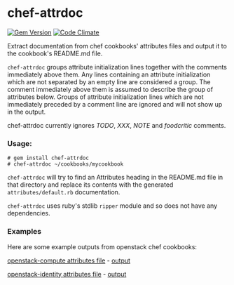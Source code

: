 chef-attrdoc
============
[![Gem Version](https://badge.fury.io/rb/chef-attrdoc.png)](http://badge.fury.io/rb/chef-attrdoc)
[![Code Climate](https://codeclimate.com/github/mapleoin/chef-attrdoc.png)](https://codeclimate.com/github/mapleoin/chef-attrdoc)

Extract documentation from chef cookbooks' attributes files and output it to the cookbook's README.md file.


`chef-attrdoc` groups attribute initialization lines together with the comments immediately above them. Any lines containing an attribute initialization which are not separated by an empty line are considered a group. The comment immediately above them is assumed to describe the group of attributes below. Groups of attribute initialization lines which are not immediately preceded by a comment line are ignored and will not show up in the output.

chef-attrdoc currently ignores *TODO*, *XXX*, *NOTE* and *foodcritic* comments.

### Usage:

```
# gem install chef-attrdoc
# chef-attrdoc ~/cookbooks/mycookbook
```

`chef-attrdoc` will try to find an Attributes heading in the README.md file in that directory and replace its contents with the generated `attributes/default.rb` documentation.

`chef-attrdoc` uses ruby's stdlib `ripper` module and so does not have any dependencies.

### Examples

Here are some example outputs from openstack chef cookbooks:

[openstack-compute attributes file](https://github.com/stackforge/cookbook-openstack-compute/blob/aa42f5c09a445cde7267e4b4d00a6ce893aa481e/attributes/default.rb) - [output](https://gist.github.com/mapleoin/6886586)

[openstack-identity attributes file](https://github.com/stackforge/cookbook-openstack-identity/blob/2e6b8b9c6788ae28fbc362c77c53a51c040b49a6/attributes/default.rb) - [output](https://gist.github.com/mapleoin/6886493)
